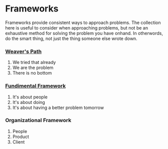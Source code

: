# Frameworks
Frameworks provide consistent ways to approach problems.  The collection here is useful to consider when approaching problems, but not be an exhaustive method for solving the problem you have onhand.  In otherwords, do the smart thing, not just the thing someone else wrote down.

### [Weaver's Path](https://github.com/Mejeurca/management/blob/master/frameworks/weavers_path.md)
1. We tried that already
2. We are the problem
3. There is no bottom

### [Fundimental Framework](https://github.com/Mejeurca/management/blob/master/frameworks/fundamental.md)
1. It's about people
2. It's about doing
3. It's about having a better problem tomorrow

### Organizational Framework
1. People
2. Product
3. Client
